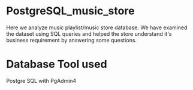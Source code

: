 # PostgreSQL_music_store

Here we analyze music playlist/music store database. We have examined the dataset using SQL queries and helped the store understand it's business requirement by answering some questions.

# Database Tool used

Postgre SQL with
PgAdmin4
